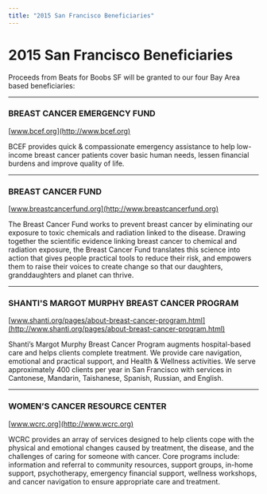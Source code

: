 ```yaml
---
title: "2015 San Francisco Beneficiaries"
---
```

# 2015 San Francisco Beneficiaries

Proceeds from Beats for Boobs SF will be granted to our four Bay Area based beneficiaries:

<hr/>
<div class="beneficiary beneficiary-bcef"></div>

### BREAST CANCER EMERGENCY FUND

[www.bcef.org](http://www.bcef.org)

BCEF provides quick & compassionate emergency assistance to help low-income breast cancer patients cover basic human needs, lessen financial burdens and improve quality of life.

<hr/>
<div class="beneficiary beneficiary-breastcancerfund"></div>

### BREAST CANCER FUND

[www.breastcancerfund.org](http://www.breastcancerfund.org)

The Breast Cancer Fund works to prevent breast cancer by eliminating our exposure to toxic chemicals and radiation
linked to the disease. Drawing together the scientific evidence linking breast cancer to chemical and radiation
exposure, the Breast Cancer Fund translates this science into action that gives people practical tools to reduce their
risk, and empowers them to raise their voices to create change so that our daughters, granddaughters and planet can
thrive.

<hr/>
<div class="beneficiary beneficiary-shanti"></div>

### SHANTI'S MARGOT MURPHY BREAST CANCER PROGRAM

[www.shanti.org/pages/about-breast-cancer-program.html](http://www.shanti.org/pages/about-breast-cancer-program.html)

Shanti’s Margot Murphy Breast Cancer Program augments hospital-based care and helps clients complete treatment.  We provide care navigation, emotional and practical support, and Health & Wellness activities. We serve approximately 400 clients per year in San Francisco with services in Cantonese, Mandarin, Taishanese, Spanish, Russian, and English.

<hr/>
<div class="beneficiary beneficiary-wcrc"></div>

### WOMEN’S CANCER RESOURCE CENTER

[www.wcrc.org](http://www.wcrc.org)

WCRC provides an array of services designed to help clients cope with the physical and emotional changes caused by
treatment, the disease, and the challenges of caring for someone with cancer. Core programs include: information and
referral to community resources, support groups, in-home support, psychotherapy, emergency financial support, wellness
workshops, and cancer navigation to ensure appropriate care and treatment.

